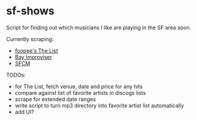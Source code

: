 # sf-shows

Script for finding out which musicians I like are playing in the SF area soon.

Currently scraping:
- [foopee's The List](http://www.foopee.com/punk/the-list/)
- [Bay Improviser](https://www.bayimproviser.com/calendar.aspx)
- [SFCM](https://sfcm.edu/performance-calendar)

TODOs:
- for The List, fetch venue, date and price for any hits
- compare against list of favorite artists in discogs lists
- scrape for extended date ranges
- write script to turn mp3 directory into favorite artist list automatically
- add UI?
